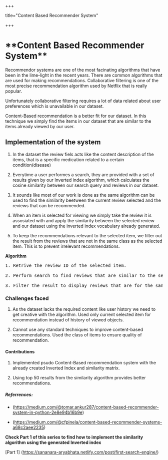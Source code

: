 +++ 

title="Content Based Recommender System" 

+++

<h1> **Content Based Recommender System** </h1>
<body>
Recommendor systems are one of the most facinating algorithms that have been in the lime-light in the recent years. There are common algorithms that are used for making recommendations.
Collaborative filtering is one of the most precise recommendation algorithm used by Netflix that is really popular.

Unfortunately collaborative filtering requires a lot of data related about user preferences which is unavailable in our dataset.

Content-Based recommendation is a better fit for our dataset. In this technique we simply find the items in our dataset that are similar to the items already viewed by our user.

<h2> Implementation of the system </h2>

1. In the dataset the review fiels acts like the content description of the items, that is a specific medication related to a certain condition(disease)

2. Everytime a user performes a search, they are provided with a set of results given by our Inverted index algorithm, which calculates the cosine similarity between our search query and reviews in our dataset.

3. It sounds like most of our work is done as the same algorithm can be used to find the similarity beetween the current review selected and the reviews that can be recommended.

4. When an item is selected for viewing we simply take the review it is assosiated with and apply the similarity between the selected review and our dataset using the inverted index vocabulary already generated.

5. To keep the recommendations relevant to the selected item, we filter out the result from the reviews that are not in the same class as the selected item. This is to prevent irrelevant recommendations.


**Algorithm**
<pre>
1. Retrive the review ID of the selected item.

2. Perform search to find reviews that are similar to the selected one with k=50.

3. Filter the result to display reviews that are for the same condition as the selected review.
</pre>

<h3> Challenges faced </h3>

1. As the dataset lacks the required content like user history we need to get creative with the algorithm. Used only current selected item for recommendation instead of history of viewed objects.

2. Cannot use any standard techniques to improve content-based recommendations. Used the class of items to ensure quality of recommendation. 

<h4> Contributions </h4>

1. Implemented psudo Content-Based recommendation system with the already created Inverted Index and similarity matrix.

2. Using top 50 results from the similarity algorithm provides better recommendations.

<h5> Referrences: </h5>

* (https://medium.com/@tomar.ankur287/content-based-recommender-system-in-python-2e8e94b16b9e)

* (https://medium.com/@cfpinela/content-based-recommender-systems-a68c2aee2235)

**Check Part 1 of this series to find how to implement the similarity algorithm using the generated Inverted index**

[Part 1] (https://sananara-aryabhata.netlify.com/post/first-search-engine/)



